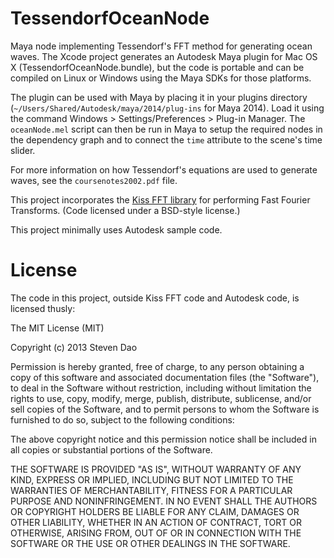 TessendorfOceanNode
===================

Maya node implementing Tessendorf's FFT method for generating ocean waves.
The Xcode project generates an Autodesk Maya plugin for Mac OS X (TessendorfOceanNode.bundle),
but the code is portable and can be compiled on Linux or Windows using the Maya SDKs
for those platforms.

The plugin can be used with Maya by placing it in your plugins directory (`~/Users/Shared/Autodesk/maya/2014/plug-ins` for Maya 2014).
Load it using the command Windows > Settings/Preferences > Plug-in Manager.
The `oceanNode.mel` script can then be run in Maya to setup the required nodes in the dependency graph and
to connect the `time` attribute to the scene's time slider.

For more information on how Tessendorf's equations are used to generate waves, see the `coursenotes2002.pdf` file.

This project incorporates the [Kiss FFT library](http://sourceforge.net/projects/kissfft/) for performing Fast Fourier Transforms. (Code licensed under a BSD-style license.)

This project minimally uses Autodesk sample code.

License
=======
The code in this project, outside Kiss FFT code and Autodesk code, is licensed thusly:

The MIT License (MIT)

Copyright (c) 2013 Steven Dao

Permission is hereby granted, free of charge, to any person obtaining a copy of
this software and associated documentation files (the "Software"), to deal in
the Software without restriction, including without limitation the rights to
use, copy, modify, merge, publish, distribute, sublicense, and/or sell copies of
the Software, and to permit persons to whom the Software is furnished to do so,
subject to the following conditions:

The above copyright notice and this permission notice shall be included in all
copies or substantial portions of the Software.

THE SOFTWARE IS PROVIDED "AS IS", WITHOUT WARRANTY OF ANY KIND, EXPRESS OR
IMPLIED, INCLUDING BUT NOT LIMITED TO THE WARRANTIES OF MERCHANTABILITY, FITNESS
FOR A PARTICULAR PURPOSE AND NONINFRINGEMENT. IN NO EVENT SHALL THE AUTHORS OR
COPYRIGHT HOLDERS BE LIABLE FOR ANY CLAIM, DAMAGES OR OTHER LIABILITY, WHETHER
IN AN ACTION OF CONTRACT, TORT OR OTHERWISE, ARISING FROM, OUT OF OR IN
CONNECTION WITH THE SOFTWARE OR THE USE OR OTHER DEALINGS IN THE SOFTWARE.
